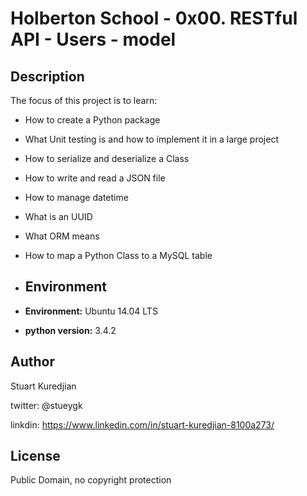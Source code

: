 # Holberton School - 0x00. RESTful API - Users - model


## Description

The focus of this project is to learn:
* How to create a Python package
* What Unit testing is and how to implement it in a large project
* How to serialize and deserialize a Class
* How to write and read a JSON file
* How to manage datetime
* What is an UUID
* What ORM means
* How to map a Python Class to a MySQL table
* ## Environment

* __Environment:__ Ubuntu 14.04 LTS
* __python version:__ 3.4.2

## Author
Stuart Kuredjian

twitter: @stueygk

linkdin: https://www.linkedin.com/in/stuart-kuredjian-8100a273/

## License
Public Domain, no copyright protection